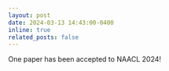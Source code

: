 ```yaml
---
layout: post
date: 2024-03-13 14:43:00-0400
inline: true
related_posts: false
---
```


One paper has been accepted to NAACL 2024!